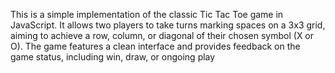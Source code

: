 This is a simple implementation of the classic Tic Tac Toe game in JavaScript. It allows two players to take turns marking spaces on a 3x3 grid, aiming to achieve a row, column, or diagonal of their chosen symbol (X or O). The game features a clean interface and provides feedback on the game status, including win, draw, or ongoing play
